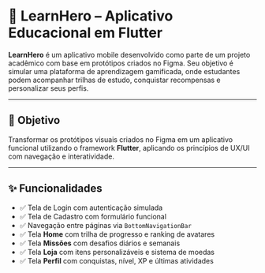 # 📱 LearnHero – Aplicativo Educacional em Flutter

**LearnHero** é um aplicativo mobile desenvolvido como parte de um projeto acadêmico com base em protótipos criados no Figma. Seu objetivo é simular uma plataforma de aprendizagem gamificada, onde estudantes podem acompanhar trilhas de estudo, conquistar recompensas e personalizar seus perfis.

---

## 🎯 Objetivo

Transformar os protótipos visuais criados no Figma em um aplicativo funcional utilizando o framework **Flutter**, aplicando os princípios de UX/UI com navegação e interatividade.

---

## ✨ Funcionalidades

- ✅ Tela de Login com autenticação simulada  
- ✅ Tela de Cadastro com formulário funcional  
- ✅ Navegação entre páginas via `BottomNavigationBar`  
- ✅ Tela **Home** com trilha de progresso e ranking de avatares  
- ✅ Tela **Missões** com desafios diários e semanais  
- ✅ Tela **Loja** com itens personalizáveis e sistema de moedas  
- ✅ Tela **Perfil** com conquistas, nível, XP e últimas atividades  
